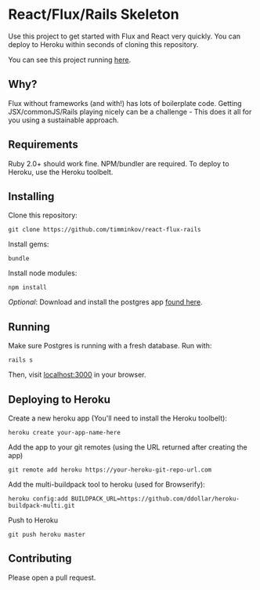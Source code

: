 # React/Flux/Rails Skeleton

Use this project to get started with Flux and React very quickly. You can deploy to Heroku within seconds of cloning this repository.

You can see this project running [here](http://react-flux-rails.herokuapp.com/).

## Why?

Flux without frameworks (and with!) has lots of boilerplate code. Getting JSX/commonJS/Rails playing nicely can be a challenge - This does it all for you using a sustainable approach.

## Requirements

Ruby 2.0+ should work fine. NPM/bundler are required. To deploy to Heroku, use the Heroku toolbelt.

## Installing

Clone this repository:

    git clone https://github.com/timminkov/react-flux-rails

Install gems:

    bundle

Install node modules:

    npm install

_Optional_: Download and install the postgres app [found here](http://postgresapp.com/).

## Running

Make sure Postgres is running with a fresh database. Run with:

    rails s

Then, visit [localhost:3000](localhost:3000) in your browser.

## Deploying to Heroku

Create a new heroku app (You'll need to install the Heroku toolbelt):

    heroku create your-app-name-here

Add the app to your git remotes (using the URL returned after creating the app)

    git remote add heroku https://your-heroku-git-repo-url.com

Add the multi-buildpack tool to heroku (used for Browserify):

    heroku config:add BUILDPACK_URL=https://github.com/ddollar/heroku-buildpack-multi.git

Push to Heroku

    git push heroku master

## Contributing

Please open a pull request.
